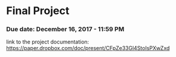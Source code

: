 # Final Project

### Due date: December 16, 2017  - 11:59 PM

link to the project documentation: https://paper.dropbox.com/doc/present/CFpZe33Gl4StoIsPXwZxd

